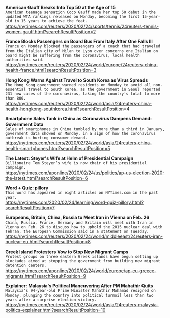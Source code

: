 **American Gauff Breaks Into Top 50 at the Age of 15**\
`American teenage sensation Coco Gauff made her top 50 debut in the updated WTA rankings released on Monday, becoming the first 15-year-old in 15 years to achieve the feat.`\
https://nytimes.com/reuters/2020/02/24/sports/tennis/24reuters-tennis-women-gauff.html?searchResultPosition=2

**France Blocks Passengers on Board Bus From Italy After One Falls Ill**\
`France on Monday blocked the passengers of a coach that had traveled from the Italian city of Milan to Lyon over concerns one Italian on board might be suffering from the coronavirus, local health authorities said.`\
https://nytimes.com/reuters/2020/02/24/world/europe/24reuters-china-health-france.html?searchResultPosition=3

**Hong Kong Warns Against Travel to South Korea as Virus Spreads**\
`The Hong Kong government warned residents on Monday to avoid all non-essential travel to South Korea, as the government in Seoul reported 231 new cases of the coronavirus, taking the country's total to more than 800. `\
https://nytimes.com/reuters/2020/02/24/world/asia/24reuters-china-health-hongkong-southkorea.html?searchResultPosition=4

**Smartphone Sales Tank in China as Coronavirus Dampens Demand: Government Data**\
`Sales of smartphones in China tumbled by more than a third in January, government data showed on Monday, in a sign of how the coronavirus outbreak is hurting consumer demand.`\
https://nytimes.com/reuters/2020/02/24/world/asia/24reuters-china-health-smartphones.html?searchResultPosition=5

**The Latest: Steyer's Wife at Helm of Presidential Campaign**\
`Billionaire Tom Steyer‘s wife is now chair of his presidential campaign. `\
https://nytimes.com/aponline/2020/02/24/us/politics/ap-us-election-2020-the-latest.html?searchResultPosition=6

**Word + Quiz: pillory**\
`This word has appeared in eight articles on NYTimes.com in the past year.`\
https://nytimes.com/2020/02/24/learning/word-quiz-pillory.html?searchResultPosition=7

**Europeans, Britain, China, Russia to Meet Iran in Vienna on Feb. 26**\
`China, Russia, France, Germany and Britain will meet with Iran in Vienna on Feb. 26 to discuss how to uphold the 2015 nuclear deal with Tehran, the European Commission said in a statement on Tuesday.`\
https://nytimes.com/reuters/2020/02/24/world/middleeast/24reuters-iran-nuclear-eu.html?searchResultPosition=8

**Greek Island Protesters Vow to Stop New Migrant Camps**\
`Protest groups on three eastern Greek islands have begun setting up blockades aimed at stopping the government from building new migrant detention centers. `\
https://nytimes.com/aponline/2020/02/24/world/europe/ap-eu-greece-migrants.html?searchResultPosition=9

**Explainer: Malaysia's Political Maneuvering After PM Mahathir Quits**\
`Malaysia's 94-year-old Prime Minister Mahathir Mohamad resigned on Monday, plunging the country into political turmoil less than two years after a surprise election victory. `\
https://nytimes.com/reuters/2020/02/24/world/asia/24reuters-malaysia-politics-explainer.html?searchResultPosition=10


